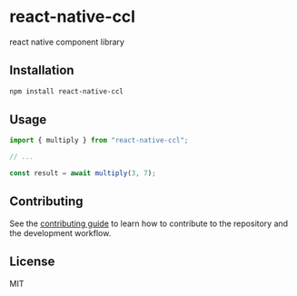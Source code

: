 # react-native-ccl

react native component library

## Installation

```sh
npm install react-native-ccl
```

## Usage

```js
import { multiply } from "react-native-ccl";

// ...

const result = await multiply(3, 7);
```

## Contributing

See the [contributing guide](CONTRIBUTING.md) to learn how to contribute to the repository and the development workflow.

## License

MIT
